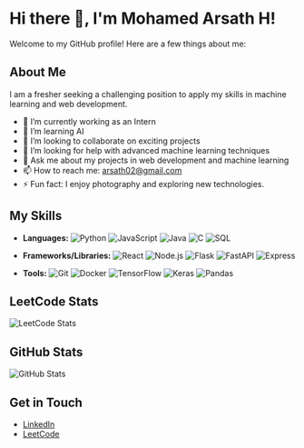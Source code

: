 # Hi there 👋, I'm Mohamed Arsath H!

Welcome to my GitHub profile! Here are a few things about me:

## About Me
I am a fresher seeking a challenging position to apply my skills in machine learning and web development.

- 🔭 I’m currently working as an Intern
- 🌱 I’m learning AI
- 👯 I’m looking to collaborate on exciting projects
- 🤔 I’m looking for help with advanced machine learning techniques
- 💬 Ask me about my projects in web development and machine learning
- 📫 How to reach me: arsath02@gmail.com
- ⚡ Fun fact: I enjoy photography and exploring new technologies.

## My Skills
- **Languages:** 
  ![Python](https://cdn.jsdelivr.net/gh/devicons/devicon/icons/python/python-original.svg)
  ![JavaScript](https://cdn.jsdelivr.net/gh/devicons/devicon/icons/javascript/javascript-original.svg)
  ![Java](https://cdn.jsdelivr.net/gh/devicons/devicon/icons/java/java-original.svg)
  ![C](https://cdn.jsdelivr.net/gh/devicons/devicon/icons/c/c-original.svg)
  ![SQL](https://cdn.jsdelivr.net/gh/devicons/devicon/icons/mysql/mysql-original.svg)

- **Frameworks/Libraries:** 
  ![React](https://cdn.jsdelivr.net/gh/devicons/devicon/icons/react/react-original.svg)
  ![Node.js](https://cdn.jsdelivr.net/gh/devicons/devicon/icons/nodejs/nodejs-original.svg)
  ![Flask](https://cdn.jsdelivr.net/gh/devicons/devicon/icons/flask/flask-original.svg)
  ![FastAPI](https://cdn.jsdelivr.net/gh/devicons/devicon/icons/fastapi/fastapi-original.svg)
  ![Express](https://cdn.jsdelivr.net/gh/devicons/devicon/icons/express/express-original.svg)

- **Tools:** 
  ![Git](https://cdn.jsdelivr.net/gh/devicons/devicon/icons/git/git-original.svg)
  ![Docker](https://cdn.jsdelivr.net/gh/devicons/devicon/icons/docker/docker-original.svg)
  ![TensorFlow](https://cdn.jsdelivr.net/gh/devicons/devicon/icons/tensorflow/tensorflow-original.svg)
  ![Keras](https://cdn.jsdelivr.net/gh/devicons/devicon/icons/keras/keras-original.svg)
  ![Pandas](https://cdn.jsdelivr.net/gh/devicons/devicon/icons/pandas/pandas-original.svg)

## LeetCode Stats
![LeetCode Stats](https://leetcode-stats.herokuapp.com/yourusername)

## GitHub Stats
![GitHub Stats](https://github-readme-stats.vercel.app/api?username=yourusername&show_icons=true&theme=radical)

## Get in Touch
- [LinkedIn](https://www.linkedin.com/in/arsath02/)
- [LeetCode](https://leetcode.com/u/arsath-02/)
